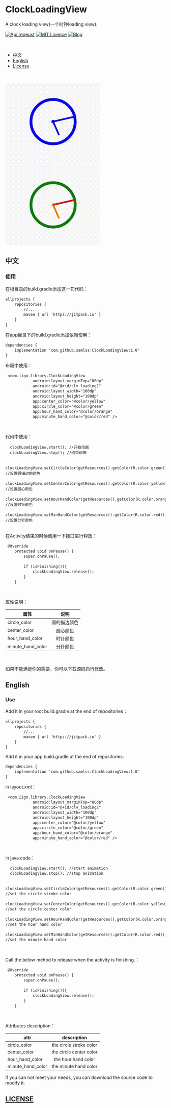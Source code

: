 # ClockLoadingView
A clock loading view(一个时钟loading view).

[![Api reqeust](https://img.shields.io/badge/api-11+-green.svg)](https://github.com/samlss/ClockLoadingView)  [![MIT Licence](https://badges.frapsoft.com/os/mit/mit.svg?v=103)](https://github.com/samlss/ClockLoadingView/blob/master/LICENSE) [![Blog](https://img.shields.io/badge/samlss-blog-orange.svg)](https://blog.csdn.net/Samlss)

<br>

  * [中文](#%E4%B8%AD%E6%96%87)
  * [English](#english)
  * [License](#license)

<br>

![gif1](https://github.com/samlss/ClockLoadingView/blob/master/screenshots/screenshot1.gif)
![gif2](https://github.com/samlss/ClockLoadingView/blob/master/screenshots/screenshot2.gif)


## 中文

### 使用<br>
在根目录的build.gradle添加这一句代码：
```
allprojects {
    repositories {
        //...
        maven { url 'https://jitpack.io' }
    }
}
```

在app目录下的build.gradle添加依赖使用：
```
dependencies {
    implementation 'com.github.samlss:ClockLoadingView:1.0'
}
```

布局中使用：
```
 <com.iigo.library.ClockLoadingView
            android:layout_marginTop="80dp"
            android:id="@+id/clv_loading2"
            android:layout_width="100dp"
            android:layout_height="100dp"
            app:center_color="@color/yellow"
            app:circle_color="@color/green"
            app:hour_hand_color="@color/orange"
            app:minute_hand_color="@color/red" />
```

<br>

代码中使用：
```
  clockLoadingView.start(); //开始动画
  clockLoadingView.stop(); //结束动画
  
  clockLoadingView.setCircleColor(getResources().getColor(R.color.green)); //设置圆描边的颜色
  clockLoadingView.setCenterColor(getResources().getColor(R.color.yellow)); //设置圆心颜色
  clockLoadingView.setHourHandColor(getResources().getColor(R.color.orange)); //设置时针颜色
  clockLoadingView.setMinHandColor(getResources().getColor(R.color.red)); //设置分针颜色
```

<br>
在Activity结束的时候调用一下接口进行释放：

```
 @Override
    protected void onPause() {
        super.onPause();

        if (isFinishing()){
            clockLoadingView.release();
        }
    }
```

<br>

属性说明：

| 属性        | 说明           |
| ------------- |:-------------:|
| circle_color      | 圆的描边颜色 |
| center_color | 圆心颜色 |
| hour_hand_color | 时针颜色 |
| minute_hand_color | 分针颜色 |

<br>

如果不能满足你的需要，你可以下载源码自行修改。

## English

### Use<br>
Add it in your root build.gradle at the end of repositories：
```
allprojects {
    repositories {
        //...
        maven { url 'https://jitpack.io' }
    }
}
```

Add it in your app build.gradle at the end of repositories:
```
dependencies {
    implementation 'com.github.samlss:ClockLoadingView:1.0'
}
```


in layout.xml：
```
 <com.iigo.library.ClockLoadingView
            android:layout_marginTop="80dp"
            android:id="@+id/clv_loading2"
            android:layout_width="100dp"
            android:layout_height="100dp"
            app:center_color="@color/yellow"
            app:circle_color="@color/green"
            app:hour_hand_color="@color/orange"
            app:minute_hand_color="@color/red" />
```

<br>

in java code：
```
  clockLoadingView.start(); //start animation
  clockLoadingView.stop(); //stop animation
  
  clockLoadingView.setCircleColor(getResources().getColor(R.color.green)); //set the circle stroke color
  clockLoadingView.setCenterColor(getResources().getColor(R.color.yellow)); //set the circle center color
  clockLoadingView.setHourHandColor(getResources().getColor(R.color.orange)); //set the hour hand color
  clockLoadingView.setMinHandColor(getResources().getColor(R.color.red)); //set the minute hand color
```
<br>

Call the below mehod to release when the activity is finishing.：
```
 @Override
    protected void onPause() {
        super.onPause();

        if (isFinishing()){
            clockLoadingView.release();
        }
    }
```

<br>

Attributes description：

| attr        | description  |
| ------------- |:-------------:|
| circle_color      | the circle stroke color |
| center_color | the circle center color |
| hour_hand_color | the hour hand color |
| minute_hand_color | the minute hand color |

If you can not meet your needs, you can download the source code to modify it.

[id]: http://example.com/ "Optional Title Here"

## [LICENSE](https://github.com/samlss/PeasLoadingView/blob/master/LICENSE)

